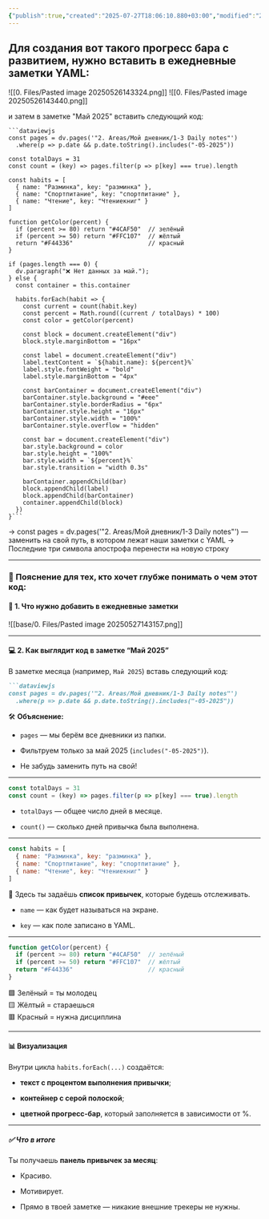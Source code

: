 ```yaml
---
{"publish":true,"created":"2025-07-27T18:06:10.880+03:00","modified":"2025-08-02T13:26:01.303+03:00","cssclasses":""}
---
```


## Для создания вот такого прогресс бара с развитием, нужно вставить в ежедневные заметки YAML:

![[0. Files/Pasted image 20250526143324.png]]
![[0. Files/Pasted image 20250526143440.png]]


и затем в заметке "Май 2025" вставить следующий код:

```
```dataviewjs
const pages = dv.pages('"2. Areas/Мой дневник/1-3 Daily notes"')
  .where(p => p.date && p.date.toString().includes("-05-2025"))

const totalDays = 31
const count = (key) => pages.filter(p => p[key] === true).length

const habits = [
  { name: "Разминка", key: "разминка" },
  { name: "Спортпитание", key: "спортпитание" },
  { name: "Чтение", key: "Чтениекниг" }
]

function getColor(percent) {
  if (percent >= 80) return "#4CAF50"  // зелёный
  if (percent >= 50) return "#FFC107"  // жёлтый
  return "#F44336"                     // красный
}

if (pages.length === 0) {
  dv.paragraph("❌ Нет данных за май.");
} else {
  const container = this.container

  habits.forEach(habit => {
    const current = count(habit.key)
    const percent = Math.round((current / totalDays) * 100)
    const color = getColor(percent)

    const block = document.createElement("div")
    block.style.marginBottom = "16px"

    const label = document.createElement("div")
    label.textContent = `${habit.name}: ${percent}%`
    label.style.fontWeight = "bold"
    label.style.marginBottom = "4px"

    const barContainer = document.createElement("div")
    barContainer.style.background = "#eee"
    barContainer.style.borderRadius = "6px"
    barContainer.style.height = "16px"
    barContainer.style.width = "100%"
    barContainer.style.overflow = "hidden"

    const bar = document.createElement("div")
    bar.style.background = color
    bar.style.height = "100%"
    bar.style.width = `${percent}%`
    bar.style.transition = "width 0.3s"

    barContainer.appendChild(bar)
    block.appendChild(label)
    block.appendChild(barContainer)
    container.appendChild(block)
  })
}```
```

-> const pages = dv.pages('"2. Areas/Мой дневник/1-3 Daily notes"') — заменить на свой путь, в котором лежат наши заметки с YAML
-> Последние три символа апострофа перенести на новую строку


---

### 🧠 Пояснение для тех, кто хочет глубже понимать о чем этот код:

#### 📁 1. Что нужно добавить в ежедневные заметки

![[base/0. Files/Pasted image 20250527143157.png]]


---

#### 💻 2. Как выглядит код в заметке “Май 2025”

В заметке месяца (например, `Май 2025`) вставь следующий код:

````markdown
```dataviewjs
const pages = dv.pages('"2. Areas/Мой дневник/1-3 Daily notes"')
  .where(p => p.date && p.date.toString().includes("-05-2025"))
````

🛠 **Объяснение:**

- `pages` — мы берём все дневники из папки.
    
- Фильтруем только за май 2025 (`includes("-05-2025")`).
    
- Не забудь заменить путь на свой!
    

---

```js
const totalDays = 31
const count = (key) => pages.filter(p => p[key] === true).length
```

- `totalDays` — общее число дней в месяце.
    
- `count()` — сколько дней привычка была выполнена.
    

---

```js
const habits = [
  { name: "Разминка", key: "разминка" },
  { name: "Спортпитание", key: "спортпитание" },
  { name: "Чтение", key: "Чтениекниг" }
]
```

🔑 Здесь ты задаёшь **список привычек**, которые будешь отслеживать.

- `name` — как будет называться на экране.
    
- `key` — как поле записано в YAML.
    

---

```js
function getColor(percent) {
  if (percent >= 80) return "#4CAF50"  // зелёный
  if (percent >= 50) return "#FFC107"  // жёлтый
  return "#F44336"                     // красный
}
```

🟩 Зелёный = ты молодец  
🟨 Жёлтый = стараешься  
🟥 Красный = нужна дисциплина

---

#### 📊 Визуализация

Внутри цикла `habits.forEach(...)` создаётся:

- **текст с процентом выполнения привычки**;
    
- **контейнер с серой полоской**;
    
- **цветной прогресс-бар**, который заполняется в зависимости от %.
    

---

##### ✅ Что в итоге

Ты получаешь **панель привычек за месяц**:

- Красиво.
    
- Мотивирует.
    
- Прямо в твоей заметке — никакие внешние трекеры не нужны.
    
